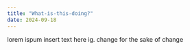 ```yaml
---
title: "What-is-this-doing?"
date: 2024-09-18
---
```

lorem ispum insert text here ig. change for the sake of change
